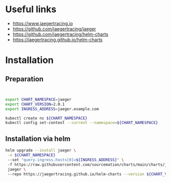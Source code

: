 # Useful links
- https://www.jaegertracing.io
- https://github.com/jaegertracing/jaeger
- https://github.com/jaegertracing/helm-charts
- https://jaegertracing.github.io/helm-charts

# Installation
## Preparation
```bash


export CHART_NAMESPACE=jaeger
export CHART_VERSION=2.0.1
export INGRESS_ADDRESS=jaeger.example.com

kubectl create ns ${CHART_NAMESPACE}
kubectl config set-context --current --namespace=${CHART_NAMESPACE}

```
## Installation via helm
``` bash
helm upgrade --install jaeger \
 -n ${CHART_NAMESPACE}
 --set "query.ingress.hosts[0]=${INGRESS_ADDRESS}" \ 
 -f https://raw.githubusercontent.com/sourcemation/charts/main/charts/jaeger/${CHART_VERSION}/values \
 jaeger \ 
 --repo https://jaegertracing.github.io/helm-charts --version ${CHART_VERSION}
```
